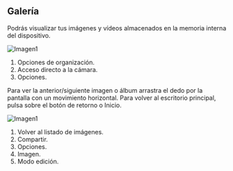 ## Galería

Podrás visualizar tus imágenes y vídeos almacenados en la memoria interna del dispositivo.

![Imagen1](http://static.energysistem.com/images/manuals/42674/56e997060a1dc.jpg) <br>

1. Opciones de organización.
2. Acceso directo a la cámara.
3. Opciones.


Para ver la anterior/siguiente imagen o álbum arrastra el dedo por la pantalla con un movimiento horizontal.
Para volver al escritorio principal, pulsa sobre el botón de retorno o Inicio.

![Imagen1](http://static.energysistem.com/images/manuals/42674/56efe6166344a.jpg)

1. Volver al listado de imágenes.
2. Compartir.
3. Opciones.
4. Imagen.
5. Modo edición.

